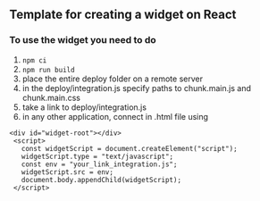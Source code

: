 ## Template for creating a widget on React

### To use the widget you need to do

1. `npm ci`
2. `npm run build`
3. place the entire deploy folder on a remote server
4. in the deploy/integration.js specify paths to chunk.main.js and chunk.main.css
5. take a link to deploy/integration.js
6. in any other application, connect in .html file using

```
<div id="widget-root"></div>
 <script>
   const widgetScript = document.createElement("script");
   widgetScript.type = "text/javascript";
   const env = "your_link_integration.js";
   widgetScript.src = env;
   document.body.appendChild(widgetScript);
 </script>
```
